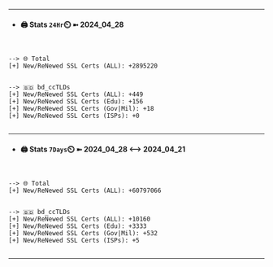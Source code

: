 

---
- #### 🖨️ **Stats** `24Hr`⏲️ ➼ 2024_04_28
```console


--> 🌐 Total
[+] New/ReNewed SSL Certs (ALL): +2895220


--> 🇧🇩 bd_ccTLDs
[+] New/ReNewed SSL Certs (ALL): +449
[+] New/ReNewed SSL Certs (Edu): +156
[+] New/ReNewed SSL Certs (Gov|Mil): +18
[+] New/ReNewed SSL Certs (ISPs): +0


```

---
- #### 🖨️ **Stats** `7Days`⏲️ ➼ 2024_04_28 <--> 2024_04_21
```console


--> 🌐 Total
[+] New/ReNewed SSL Certs (ALL): +60797066


--> 🇧🇩 bd_ccTLDs
[+] New/ReNewed SSL Certs (ALL): +10160
[+] New/ReNewed SSL Certs (Edu): +3333
[+] New/ReNewed SSL Certs (Gov|Mil): +532
[+] New/ReNewed SSL Certs (ISPs): +5


```

---

